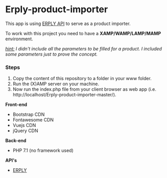 <body>
<h1>Erply-product-importer</h1>

<p>This app is using <a href="https://erply.com/api" target="_blank">ERPLY API</a> to serve as a product importer.

To work with this project you need to have a <strong>XAMP/WAMP/LAMP/MAMP</strong> environment.</p>

<p><em><u>hint:</u> I didn't include all the parameters to be filled for a product. I included some parameters just to prove the concept.</em></p>

<h3>Steps</h3>
<ol>
<li>Copy the content of this repository to a folder in your www folder.</li>
<li>Run the (X)AMP server on your machine.</li>
<li>Now run the index.php file from your client browser as web app (i.e. http://localhost/Erply-product-importer-master/).</li>
</ol> 

<p><strong>Front-end</strong></p>
<ul>
<li>Bootstrap CDN</li>
<li>Fontawesome CDN</li>
<li>Vuejs CDN</li>
<li>jQuery CDN</li>
</ul>

<p><strong>Back-end</strong></p>
<ul>
<li>PHP 7.1 (no framework used)</li>
</ul>

<p><strong>API's</strong></p>
<ul>
<li><a href="https://erply.com/api" target="_blank">ERPLY</a></li>
</ul>
</body>